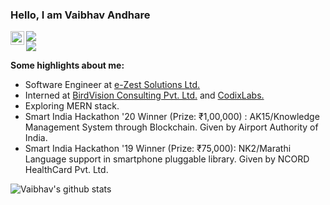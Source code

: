 ### Hello, I am Vaibhav Andhare

</a> <a href="https://www.linkedin.com/in/vaibhavandhare">
  <img align="left" alt="LinkedIn" width="22px" src="https://cdn.jsdelivr.net/npm/simple-icons@v3/icons/linkedin.svg" />
</a>![](https://visitor-badge.glitch.me/badge?page_id=vaandhare.MyGithub)  
</a> ![](https://vaibhavandhare.com)
<br/>


**Some highlights about me:**

- Software Engineer at [e-Zest Solutions Ltd.](https://www.e-zest.com/)
- Interned at [BirdVision Consulting Pvt. Ltd.](https://birdvisiontech.com/) and [CodixLabs.](https://www.codixlabs.com/)
- Exploring MERN stack.
- Smart India Hackathon '20 Winner (Prize: ₹1,00,000) : AK15/Knowledge Management System through Blockchain. Given by Airport Authority of India.
- Smart India Hackathon '19 Winner (Prize: ₹75,000): NK2/Marathi Language support in smartphone pluggable library. Given by NCORD HealthCard Pvt. Ltd.   

![Vaibhav's github stats](https://github-readme-stats.vercel.app/api?username=vaandhare&show_icons=true&hide=[%22stars%22])
